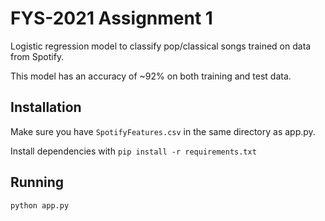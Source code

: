 # FYS-2021 Assignment 1
Logistic regression model to classify pop/classical songs trained on data from Spotify.

This model has an accuracy of ~92% on both training and test data.

## Installation
Make sure you have `SpotifyFeatures.csv` in the same directory as app.py.

Install dependencies with `pip install -r requirements.txt`

## Running
`python app.py`
